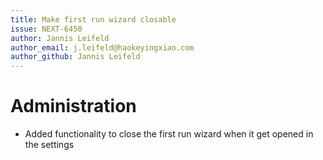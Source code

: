 ```yaml
---
title: Make first run wizard closable
issue: NEXT-6450
author: Jannis Leifeld
author_email: j.leifeld@haokeyingxiao.com
author_github: Jannis Leifeld
---
```

# Administration
* Added functionality to close the first run wizard when it get opened in the settings

